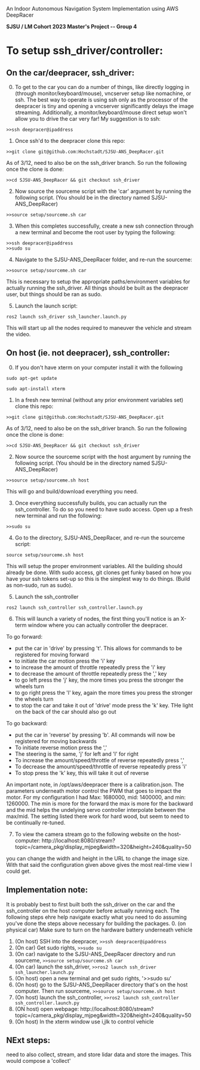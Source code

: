An Indoor Autonomous Navigation System Implementation using AWS DeepRacer  

**SJSU / LM Cohort 2023 Master's Project -- Group 4**



# To setup ssh_driver/controller:
## On the car/deepracer, ssh_driver:
0. To get to the car you can do a number of things, like directly
logging in (through monitor/keyboard/mouse), vncserver setup like 
nomachine, or ssh. The best way to operate is using ssh only as the processor
of the deepracer is tiny and opening a vncserver significantly delays the
image streaming. Additionally, a monitor/keyboard/mouse direct setup
won't allow you to drive the car very far! My suggestion is to ssh:

```>>ssh deepracer@ipaddress```

1. Once ssh'd to the deepracer clone this repo:

```>>git clone git@github.com:Hochstadt/SJSU-ANS_DeepRacer.git```

As of 3/12, need to also be on the ssh_driver branch. So run the following once the clone
is done:

```>>cd SJSU-ANS_DeepRacer && git checkout ssh_driver```

2. Now source the sourceme script with the 'car' argument by running the following script.
(You should be in the directory named SJSU-ANS_DeepRacer)

```>>source setup/sourceme.sh car ```

3. When this completes successfully, create a new ssh connection through a new terminal
and become the root user by typing the following:
```
>>ssh deepracer@ipaddress
>>sudo su
```

4. Navigate to the SJSU-ANS_DeepRacer folder, and re-run the sourceme:

```>>source setup/sourceme.sh car```

This is necessary to setup the appropriate paths/environment variables
for actually running the ssh_driver. All things should be built as the
deepracer user, but things should be ran as sudo.

5. Launch the launch script:

```ros2 launch ssh_driver ssh_launcher.launch.py```

This will start up all the nodes required to maneuver the vehicle and
stream the video.

## On host (ie. not deepracer), ssh_controller:
0. If you don't have xterm on your computer install it with the following

```
sudo apt-get update

sudo apt-install xterm
```
1. In a fresh new terminal (without any prior environment variables set) clone this repo: 

```>>git clone git@github.com:Hochstadt/SJSU-ANS_DeepRacer.git```

As of 3/12, need to also be on the ssh_driver branch. So run the following once the clone
is done:

```>>cd SJSU-ANS_DeepRacer && git checkout ssh_driver```

2. Now source the sourceme script with the host argument by running the following script. 
(You should be in the directory named SJSU-ANS_DeepRacer)

```>>source setup/sourceme.sh host ```

This will go and build/download everything you need.

3. Once everything successfully builds, you can actually run the ssh_controller. To do so
you need to have sudo access. Open up a fresh new terminal and run the following:

```>>sudo su```

4. Go to the directory, SJSU-ANS_DeepRacer, and re-run the sourceme script:

```source setup/sourceme.sh host```

This will setup the proper environment variables. All the building should already
be done. With sudo access, git clones get funky based on how you have your ssh
tokens set-up so this is the simplest way to do things. (Build as non-sudo, run
as sudo).

5. Launch the ssh_controller

```ros2 launch ssh_controller ssh_controller.launch.py```

6. This will launch a variety of nodes, the first thing you'll notice is
an X-term window where you can actually controller the deepracer. 

To go forward:
- put the car in 'drive' by pressing 't'. This allows for commands to be registered
for moving forward
- to initiate the car motion press the 'i' key
- to increase the amount of throttle repeatedly press the 'i' key
- to decrease the amount of throttle repeatedly press the ',' key
- to go left press the 'j' key, the more times you press the stronger the
wheels turn
- to go right press the 'l' key, again the more times you press the stronger
the wheels turn
- to stop the car and take it out of 'drive' mode press the 'k' key. THe light
on the back of the car should also go out

To go backward:
- put the car in 'reverse' by pressing 'b'. All commands will now be
registered for moving backwards
- To initiate reverse motion press the ','
- The steering is the same, 'j' for left and 'l' for right
- To increase the amount/speed/throttle of reverse repeatedly press ','
- To decrease the amount/speed/throttle of reverse repeatedly press 'i'
- To stop press the 'k' key, this will take it out of reverse 

An important note, in /opt/aws/deepracer there is a calibration.json. The parameters
underneath motor control the PWM that goes to impact the motor. For my configuration
I had Max: 1680000,  mid: 1400000, and min: 1260000. The min is more for the forward
the max is more for the backward and the mid helps the undelying servo controller
interpolate between the max/mid. The setting listed there work for hard wood, but seem
to need to be continually re-tuned.

7. To view the camera stream go to the following website on the host-computer:
http://localhost:8080/stream?topic=/camera_pkg/display_mjpeg&width=320&height=240&quality=50

you can change the width and height in the URL to change the image size. With that said the
configuration given above gives the most real-time view I could get.

## Implementation note:
It is probably best to first built both the ssh_driver on the car and the ssh_controller
on the host computer before actually running each. The following steps ehre help navigate
exactly what you need to do assuming you've done the steps above necessary for building
the packages.
0. (on physical car) Make sure to turn on the hardware battery underneath vehicle
1. (On host) SSH into the deepracer, `>>ssh deepracer@ipaddress`
2. (On car) Get sudo rights, `>>sudo su`
3. (On car) navigate to the SJSU-ANS_DeepRacer directory and run sourceme, `>>source setup/sourceme.sh car`
4. (On car) launch the ssh_driver, `>>ros2 launch ssh_driver ssh_launcher.launch.py`
5. (On host) open a new terminal and get sudo rights, '>>sudo su'
6. (On host) go to the SJSU-ANS_DeepRacer directory that's on the host computer. Then run sourceme, `>>source setup/sourceme.sh host`
7. (On host) launch the ssh_controller, `>>ros2 launch ssh_controller ssh_controller.launch.py`
8. (ON host) open webpage: http://localhost:8080/stream?topic=/camera_pkg/display_mjpeg&width=320&height=240&quality=50
9. (On host) In the xterm window use i,jlk to control vehicle



## NExt steps:
need to also collect, stream, and store lidar data and store the images. This would compose a 'collect'
